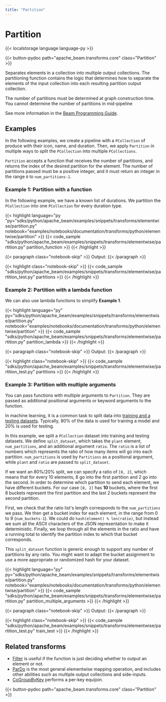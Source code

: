 ```yaml
---
title: "Partition"
---
```

<!--
Licensed under the Apache License, Version 2.0 (the "License");
you may not use this file except in compliance with the License.
You may obtain a copy of the License at

http://www.apache.org/licenses/LICENSE-2.0

Unless required by applicable law or agreed to in writing, software
distributed under the License is distributed on an "AS IS" BASIS,
WITHOUT WARRANTIES OR CONDITIONS OF ANY KIND, either express or implied.
See the License for the specific language governing permissions and
limitations under the License.
-->

# Partition

{{< localstorage language language-py >}}

{{< button-pydoc path="apache_beam.transforms.core" class="Partition" >}}

Separates elements in a collection into multiple output
collections. The partitioning function contains the logic that determines how
to separate the elements of the input collection into each resulting
partition output collection.

The number of partitions must be determined at graph construction time.
You cannot determine the number of partitions in mid-pipeline

See more information in the [Beam Programming Guide](/documentation/programming-guide/#partition).

## Examples

In the following examples, we create a pipeline with a `PCollection` of produce with their icon, name, and duration.
Then, we apply `Partition` in multiple ways to split the `PCollection` into multiple `PCollections`.

`Partition` accepts a function that receives the number of partitions,
and returns the index of the desired partition for the element.
The number of partitions passed must be a positive integer,
and it must return an integer in the range `0` to `num_partitions-1`.

### Example 1: Partition with a function

In the following example, we have a known list of durations.
We partition the `PCollection` into one `PCollection` for every duration type.

{{< highlight language="py "py="sdks/python/apache_beam/examples/snippets/transforms/elementwise/partition.py"
  notebook="examples/notebooks/documentation/transforms/python/elementwise/partition" >}}
{{< code_sample "sdks/python/apache_beam/examples/snippets/transforms/elementwise/partition.py" partition_function >}}
{{< /highlight >}}

{{< paragraph class="notebook-skip" >}}
Output:
{{< /paragraph >}}

{{< highlight class="notebook-skip" >}}
{{< code_sample "sdks/python/apache_beam/examples/snippets/transforms/elementwise/partition_test.py" partitions >}}
{{< /highlight >}}

### Example 2: Partition with a lambda function

We can also use lambda functions to simplify **Example 1**.

{{< highlight language="py" py="sdks/python/apache_beam/examples/snippets/transforms/elementwise/partition.py"
  notebook="examples/notebooks/documentation/transforms/python/elementwise/partition" >}}
{{< code_sample "sdks/python/apache_beam/examples/snippets/transforms/elementwise/partition.py" partition_lambda >}}
{{< /highlight >}}

{{< paragraph class="notebook-skip" >}}
Output:
{{< /paragraph >}}

{{< highlight class="notebook-skip" >}}
{{< code_sample "sdks/python/apache_beam/examples/snippets/transforms/elementwise/partition_test.py" partitions >}}
{{< /highlight >}}

### Example 3: Partition with multiple arguments

You can pass functions with multiple arguments to `Partition`.
They are passed as additional positional arguments or keyword arguments to the function.

In machine learning, it is a common task to split data into
[training and a testing datasets](https://en.wikipedia.org/wiki/Training,_validation,_and_test_sets).
Typically, 80% of the data is used for training a model and 20% is used for testing.

In this example, we split a `PCollection` dataset into training and testing datasets.
We define `split_dataset`, which takes the `plant` element, `num_partitions`,
and an additional argument `ratio`.
The `ratio` is a list of numbers which represents the ratio of how many items will go into each partition.
`num_partitions` is used by `Partitions` as a positional argument,
while `plant` and `ratio` are passed to `split_dataset`.

If we want an 80%/20% split, we can specify a ratio of `[8, 2]`, which means that for every 10 elements,
8 go into the first partition and 2 go into the second.
In order to determine which partition to send each element, we have different buckets.
For our case `[8, 2]` has **10** buckets,
where the first 8 buckets represent the first partition and the last 2 buckets represent the second partition.

First, we check that the ratio list's length corresponds to the `num_partitions` we pass.
We then get a bucket index for each element, in the range from 0 to 9 (`num_buckets-1`).
We could do `hash(element) % len(ratio)`, but instead we sum all the ASCII characters of the
JSON representation to make it deterministic.
Finally, we loop through all the elements in the ratio and have a running total to
identify the partition index to which that bucket corresponds.

This `split_dataset` function is generic enough to support any number of partitions by any ratio.
You might want to adapt the bucket assignment to use a more appropriate or randomized hash for your dataset.

{{< highlight language="py" py="sdks/python/apache_beam/examples/snippets/transforms/elementwise/partition.py"
  notebook="examples/notebooks/documentation/transforms/python/elementwise/partition" >}}
{{< code_sample "sdks/python/apache_beam/examples/snippets/transforms/elementwise/partition.py" partition_multiple_arguments >}}
{{< /highlight >}}

{{< paragraph class="notebook-skip" >}}
Output:
{{< /paragraph >}}

{{< highlight class="notebook-skip" >}}
{{< code_sample "sdks/python/apache_beam/examples/snippets/transforms/elementwise/partition_test.py" train_test >}}
{{< /highlight >}}

## Related transforms

* [Filter](/documentation/transforms/python/elementwise/filter) is useful if the function is just
  deciding whether to output an element or not.
* [ParDo](/documentation/transforms/python/elementwise/pardo) is the most general elementwise mapping
  operation, and includes other abilities such as multiple output collections and side-inputs.
* [CoGroupByKey](/documentation/transforms/python/aggregation/cogroupbykey)
performs a per-key equijoin.

{{< button-pydoc path="apache_beam.transforms.core" class="Partition" >}}
